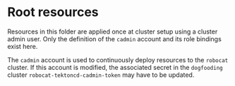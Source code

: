 # Root resources

Resources in this folder are applied once at cluster setup using a cluster
admin user. Only the definition of the `cadmin` account and its role bindings
exist here.

The `cadmin` account is used to continuously deploy resources to the `robocat`
cluster. If this account is modified, the associated secret in the `dogfooding`
cluster `robocat-tektoncd-cadmin-token` may have to be updated.
